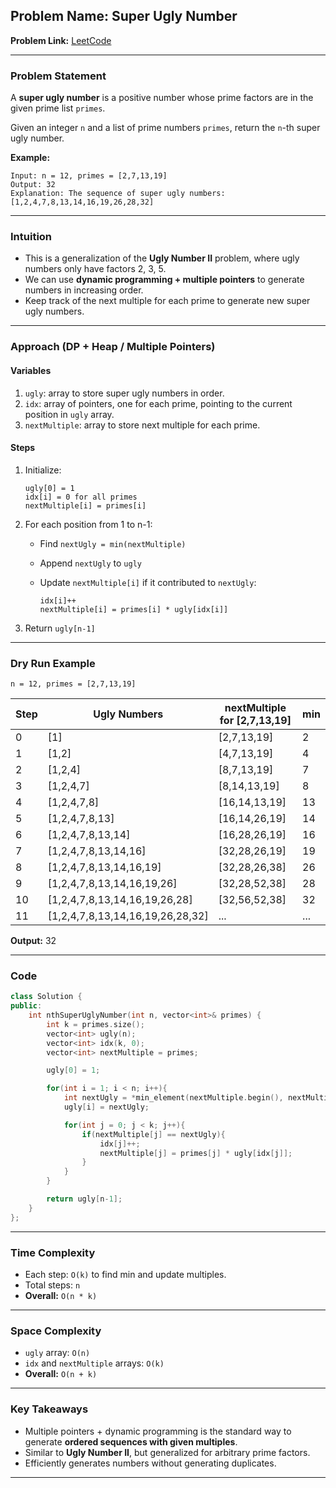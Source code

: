 ## **Problem Name:** Super Ugly Number

**Problem Link:** [LeetCode](https://leetcode.com/problems/super-ugly-number/)

---

### **Problem Statement**

A **super ugly number** is a positive number whose prime factors are in the given prime list `primes`.

Given an integer `n` and a list of prime numbers `primes`, return the `n`-th super ugly number.

**Example:**

```
Input: n = 12, primes = [2,7,13,19]
Output: 32
Explanation: The sequence of super ugly numbers: 
[1,2,4,7,8,13,14,16,19,26,28,32]
```

---

### **Intuition**

* This is a generalization of the **Ugly Number II** problem, where ugly numbers only have factors 2, 3, 5.
* We can use **dynamic programming + multiple pointers** to generate numbers in increasing order.
* Keep track of the next multiple for each prime to generate new super ugly numbers.

---

### **Approach (DP + Heap / Multiple Pointers)**

#### **Variables**

1. `ugly`: array to store super ugly numbers in order.
2. `idx`: array of pointers, one for each prime, pointing to the current position in `ugly` array.
3. `nextMultiple`: array to store next multiple for each prime.

#### **Steps**

1. Initialize:

   ```
   ugly[0] = 1
   idx[i] = 0 for all primes
   nextMultiple[i] = primes[i]
   ```
2. For each position from 1 to n-1:

   * Find `nextUgly = min(nextMultiple)`
   * Append `nextUgly` to `ugly`
   * Update `nextMultiple[i]` if it contributed to `nextUgly`:

     ```
     idx[i]++
     nextMultiple[i] = primes[i] * ugly[idx[i]]
     ```
3. Return `ugly[n-1]`

---

### **Dry Run Example**

```
n = 12, primes = [2,7,13,19]
```

| Step | Ugly Numbers                      | nextMultiple for \[2,7,13,19] | min |
| ---- | --------------------------------- | ----------------------------- | --- |
| 0    | \[1]                              | \[2,7,13,19]                  | 2   |
| 1    | \[1,2]                            | \[4,7,13,19]                  | 4   |
| 2    | \[1,2,4]                          | \[8,7,13,19]                  | 7   |
| 3    | \[1,2,4,7]                        | \[8,14,13,19]                 | 8   |
| 4    | \[1,2,4,7,8]                      | \[16,14,13,19]                | 13  |
| 5    | \[1,2,4,7,8,13]                   | \[16,14,26,19]                | 14  |
| 6    | \[1,2,4,7,8,13,14]                | \[16,28,26,19]                | 16  |
| 7    | \[1,2,4,7,8,13,14,16]             | \[32,28,26,19]                | 19  |
| 8    | \[1,2,4,7,8,13,14,16,19]          | \[32,28,26,38]                | 26  |
| 9    | \[1,2,4,7,8,13,14,16,19,26]       | \[32,28,52,38]                | 28  |
| 10   | \[1,2,4,7,8,13,14,16,19,26,28]    | \[32,56,52,38]                | 32  |
| 11   | \[1,2,4,7,8,13,14,16,19,26,28,32] | ...                           | ... |

**Output:** 32

---

### **Code**

```cpp
class Solution {
public:
    int nthSuperUglyNumber(int n, vector<int>& primes) {
        int k = primes.size();
        vector<int> ugly(n);
        vector<int> idx(k, 0);
        vector<int> nextMultiple = primes;

        ugly[0] = 1;

        for(int i = 1; i < n; i++){
            int nextUgly = *min_element(nextMultiple.begin(), nextMultiple.end());
            ugly[i] = nextUgly;

            for(int j = 0; j < k; j++){
                if(nextMultiple[j] == nextUgly){
                    idx[j]++;
                    nextMultiple[j] = primes[j] * ugly[idx[j]];
                }
            }
        }

        return ugly[n-1];
    }
};
```

---

### **Time Complexity**

* Each step: `O(k)` to find min and update multiples.
* Total steps: `n`
* **Overall:** `O(n * k)`

---

### **Space Complexity**

* `ugly` array: `O(n)`
* `idx` and `nextMultiple` arrays: `O(k)`
* **Overall:** `O(n + k)`

---

### **Key Takeaways**

* Multiple pointers + dynamic programming is the standard way to generate **ordered sequences with given multiples**.
* Similar to **Ugly Number II**, but generalized for arbitrary prime factors.
* Efficiently generates numbers without generating duplicates.

---

